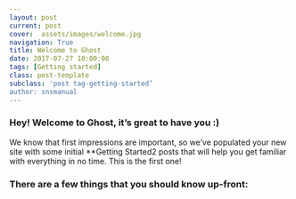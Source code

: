 ```yaml
---
layout: post
current: post
cover:  assets/images/welcome.jpg
navigation: True
title: Welcome to Ghost
date: 2017-07-27 10:00:00
tags: [Getting started]
class: post-template
subclass: 'post tag-getting-started’
author: snsmanual
---
```


### Hey! Welcome to Ghost, it’s great to have you :)

We know that first impressions are important, so we’ve populated your new site with some initial **Getting Started2 posts that will help you get familiar with everything in no time. This is the first one!

### There are a few things that you should know up-front: